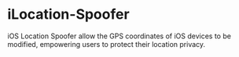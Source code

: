 # iLocation-Spoofer

iOS Location Spoofer allow the GPS coordinates of iOS devices to be modified, empowering users to protect their location privacy.
